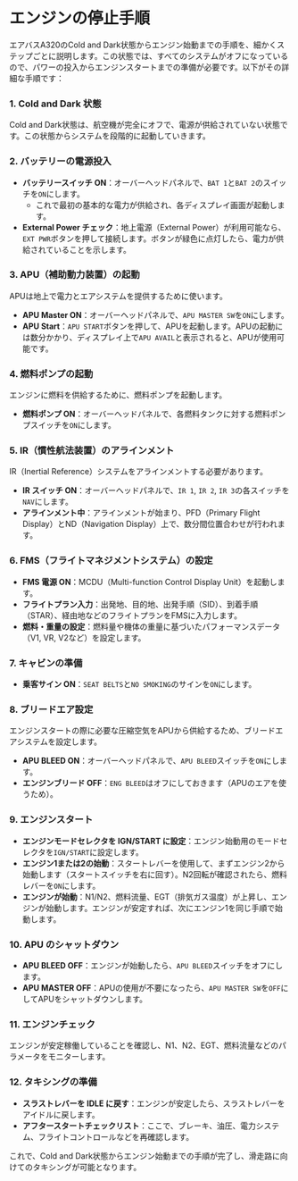 # エンジンの停止手順
エアバスA320のCold and Dark状態からエンジン始動までの手順を、細かくステップごとに説明します。この状態では、すべてのシステムがオフになっているので、パワーの投入からエンジンスタートまでの準備が必要です。以下がその詳細な手順です：

### 1. **Cold and Dark 状態**
   Cold and Dark状態は、航空機が完全にオフで、電源が供給されていない状態です。この状態からシステムを段階的に起動していきます。

### 2. **バッテリーの電源投入**
   - **バッテリースイッチ ON**：オーバーヘッドパネルで、`BAT 1`と`BAT 2`のスイッチを`ON`にします。
     - これで最初の基本的な電力が供給され、各ディスプレイ画面が起動します。
   - **External Power チェック**：地上電源（External Power）が利用可能なら、`EXT PWR`ボタンを押して接続します。ボタンが緑色に点灯したら、電力が供給されていることを示します。

### 3. **APU（補助動力装置）の起動**
   APUは地上で電力とエアシステムを提供するために使います。
   - **APU Master ON**：オーバーヘッドパネルで、`APU MASTER SW`を`ON`にします。
   - **APU Start**：`APU START`ボタンを押して、APUを起動します。APUの起動には数分かかり、ディスプレイ上で`APU AVAIL`と表示されると、APUが使用可能です。

### 4. **燃料ポンプの起動**
   エンジンに燃料を供給するために、燃料ポンプを起動します。
   - **燃料ポンプ ON**：オーバーヘッドパネルで、各燃料タンクに対する燃料ポンプスイッチを`ON`にします。

### 5. **IR（慣性航法装置）のアラインメント**
   IR（Inertial Reference）システムをアラインメントする必要があります。
   - **IR スイッチ ON**：オーバーヘッドパネルで、`IR 1`, `IR 2`, `IR 3`の各スイッチを`NAV`にします。
   - **アラインメント中**：アラインメントが始まり、PFD（Primary Flight Display）とND（Navigation Display）上で、数分間位置合わせが行われます。

### 6. **FMS（フライトマネジメントシステム）の設定**
   - **FMS 電源 ON**：MCDU（Multi-function Control Display Unit）を起動します。
   - **フライトプラン入力**：出発地、目的地、出発手順（SID）、到着手順（STAR）、経由地などのフライトプランをFMSに入力します。
   - **燃料・重量の設定**：燃料量や機体の重量に基づいたパフォーマンスデータ（V1, VR, V2など）を設定します。

### 7. **キャビンの準備**
   - **乗客サイン ON**：`SEAT BELTS`と`NO SMOKING`のサインを`ON`にします。

### 8. **ブリードエア設定**
   エンジンスタートの際に必要な圧縮空気をAPUから供給するため、ブリードエアシステムを設定します。
   - **APU BLEED ON**：オーバーヘッドパネルで、`APU BLEED`スイッチを`ON`にします。
   - **エンジンブリード OFF**：`ENG BLEED`はオフにしておきます（APUのエアを使うため）。

### 9. **エンジンスタート**
   - **エンジンモードセレクタを IGN/START に設定**：エンジン始動用のモードセレクタを`IGN/START`に設定します。
   - **エンジン1または2の始動**：スタートレバーを使用して、まずエンジン2から始動します（スタートスイッチを右に回す）。N2回転が確認されたら、燃料レバーを`ON`にします。
   - **エンジンが始動**：N1/N2、燃料流量、EGT（排気ガス温度）が上昇し、エンジンが始動します。エンジンが安定すれば、次にエンジン1を同じ手順で始動します。

### 10. **APU のシャットダウン**
   - **APU BLEED OFF**：エンジンが始動したら、`APU BLEED`スイッチをオフにします。
   - **APU MASTER OFF**：APUの使用が不要になったら、`APU MASTER SW`を`OFF`にしてAPUをシャットダウンします。

### 11. **エンジンチェック**
   エンジンが安定稼働していることを確認し、N1、N2、EGT、燃料流量などのパラメータをモニターします。

### 12. **タキシングの準備**
   - **スラストレバーを IDLE に戻す**：エンジンが安定したら、スラストレバーをアイドルに戻します。
   - **アフタースタートチェックリスト**：ここで、ブレーキ、油圧、電力システム、フライトコントロールなどを再確認します。

これで、Cold and Dark状態からエンジン始動までの手順が完了し、滑走路に向けてのタキシングが可能となります。
